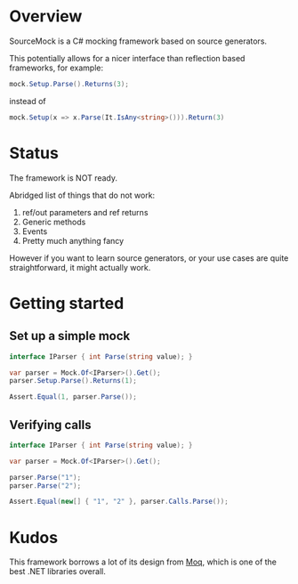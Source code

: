# Overview

SourceMock is a C# mocking framework based on source generators.  

This potentially allows for a nicer interface than reflection based frameworks, for example:
```csharp
mock.Setup.Parse().Returns(3);
```
instead of
```csharp
mock.Setup(x => x.Parse(It.IsAny<string>())).Return(3)
```

# Status

The framework is NOT ready.  

Abridged list of things that do not work:
1. ref/out parameters and ref returns
2. Generic methods
3. Events
4. Pretty much anything fancy

However if you want to learn source generators, or your use cases are quite straightforward, it might actually work.

# Getting started

## Set up a simple mock

```csharp
interface IParser { int Parse(string value); }

var parser = Mock.Of<IParser>().Get();
parser.Setup.Parse().Returns(1);

Assert.Equal(1, parser.Parse());
```

## Verifying calls

```csharp
interface IParser { int Parse(string value); }

var parser = Mock.Of<IParser>().Get();

parser.Parse("1");
parser.Parse("2");

Assert.Equal(new[] { "1", "2" }, parser.Calls.Parse());
```

# Kudos

This framework borrows a lot of its design from [Moq](https://github.com/moq), which is one of the best .NET libraries overall.